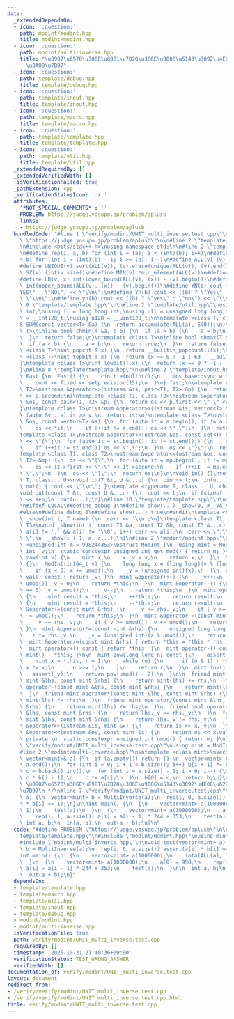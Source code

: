 ```yaml
---
data:
  _extendedDependsOn:
  - icon: ':question:'
    path: modint/modint.hpp
    title: modint/modint.hpp
  - icon: ':question:'
    path: modint/multi-inverse.hpp
    title: "\u8907\u6570\u306E\u8981\u7D20\u306E\u9006\u5143\u3092\u4E00\u62EC\u3067\
      \u8A08\u7B97"
  - icon: ':question:'
    path: template/debug.hpp
    title: template/debug.hpp
  - icon: ':question:'
    path: template/inout.hpp
    title: template/inout.hpp
  - icon: ':question:'
    path: template/macro.hpp
    title: template/macro.hpp
  - icon: ':question:'
    path: template/template.hpp
    title: template/template.hpp
  - icon: ':question:'
    path: template/util.hpp
    title: template/util.hpp
  _extendedRequiredBy: []
  _extendedVerifiedWith: []
  _isVerificationFailed: true
  _pathExtension: cpp
  _verificationStatusIcon: ':x:'
  attributes:
    '*NOT_SPECIAL_COMMENTS*': ''
    PROBLEM: https://judge.yosupo.jp/problem/aplusb
    links:
    - https://judge.yosupo.jp/problem/aplusb
  bundledCode: "#line 1 \"verify/modint/UNIT_multi_inverse.test.cpp\"\n#define PROBLEM\
    \ \"https://judge.yosupo.jp/problem/aplusb\"\n\n#line 2 \"template/template.hpp\"\
    \n#include <bits/stdc++.h>\nusing namespace std;\n\n#line 2 \"template/macro.hpp\"\
    \n#define rep(i, a, b) for (int i = (a); i < (int)(b); i++)\n#define rrep(i, a,\
    \ b) for (int i = (int)(b) - 1; i >= (a); i--)\n#define ALL(v) (v).begin(), (v).end()\n\
    #define UNIQUE(v) sort(ALL(v)), (v).erase(unique(ALL(v)), (v).end())\n#define\
    \ SZ(v) (int)v.size()\n#define MIN(v) *min_element(ALL(v))\n#define MAX(v) *max_element(ALL(v))\n\
    #define LB(v, x) int(lower_bound(ALL(v), (x)) - (v).begin())\n#define UB(v, x)\
    \ int(upper_bound(ALL(v), (x)) - (v).begin())\n#define YN(b) cout << ((b) ? \"\
    YES\" : \"NO\") << \"\\n\";\n#define Yn(b) cout << ((b) ? \"Yes\" : \"No\") <<\
    \ \"\\n\";\n#define yn(b) cout << ((b) ? \"yes\" : \"no\") << \"\\n\";\n#line\
    \ 6 \"template/template.hpp\"\n\n#line 2 \"template/util.hpp\"\nusing uint = unsigned\
    \ int;\nusing ll = long long int;\nusing ull = unsigned long long;\nusing i128\
    \ = __int128_t;\nusing u128 = __uint128_t;\n\ntemplate <class T, class S = T>\n\
    S SUM(const vector<T> &a) {\n  return accumulate(ALL(a), S(0));\n}\ntemplate <class\
    \ T>\ninline bool chmin(T &a, T b) {\n  if (a > b) {\n    a = b;\n    return true;\n\
    \  }\n  return false;\n}\ntemplate <class T>\ninline bool chmax(T &a, T b) {\n\
    \  if (a < b) {\n    a = b;\n    return true;\n  }\n  return false;\n}\n\ntemplate\
    \ <class T>\nint popcnt(T x) {\n  return __builtin_popcountll(x);\n}\ntemplate\
    \ <class T>\nint topbit(T x) {\n  return (x == 0 ? -1 : 63 - __builtin_clzll(x));\n\
    }\ntemplate <class T>\nint lowbit(T x) {\n  return (x == 0 ? -1 : __builtin_ctzll(x));\n\
    }\n#line 8 \"template/template.hpp\"\n\n#line 2 \"template/inout.hpp\"\nstruct\
    \ Fast {\n  Fast() {\n    cin.tie(nullptr);\n    ios_base::sync_with_stdio(false);\n\
    \    cout << fixed << setprecision(15);\n  }\n} fast;\n\ntemplate <class T1, class\
    \ T2>\nistream &operator>>(istream &is, pair<T1, T2> &p) {\n  return is >> p.first\
    \ >> p.second;\n}\ntemplate <class T1, class T2>\nostream &operator<<(ostream\
    \ &os, const pair<T1, T2> &p) {\n  return os << p.first << \" \" << p.second;\n\
    }\ntemplate <class T>\nistream &operator>>(istream &is, vector<T> &a) {\n  for\
    \ (auto &v : a) is >> v;\n  return is;\n}\ntemplate <class T>\nostream &operator<<(ostream\
    \ &os, const vector<T> &a) {\n  for (auto it = a.begin(); it != a.end();) {\n\
    \    os << *it;\n    if (++it != a.end()) os << \" \";\n  }\n  return os;\n}\n\
    template <class T>\nostream &operator<<(ostream &os, const set<T> &st) {\n  os\
    \ << \"{\";\n  for (auto it = st.begin(); it != st.end();) {\n    os << *it;\n\
    \    if (++it != st.end()) os << \",\";\n  }\n  os << \"}\";\n  return os;\n}\n\
    template <class T1, class T2>\nostream &operator<<(ostream &os, const map<T1,\
    \ T2> &mp) {\n  os << \"{\";\n  for (auto it = mp.begin(); it != mp.end();) {\n\
    \    os << it->first << \":\" << it->second;\n    if (++it != mp.end()) os <<\
    \ \",\";\n  }\n  os << \"}\";\n  return os;\n}\n\nvoid in() {}\ntemplate <typename\
    \ T, class... U>\nvoid in(T &t, U &...u) {\n  cin >> t;\n  in(u...);\n}\nvoid\
    \ out() { cout << \"\\n\"; }\ntemplate <typename T, class... U, char sep = ' '>\n\
    void out(const T &t, const U &...u) {\n  cout << t;\n  if (sizeof...(u)) cout\
    \ << sep;\n  out(u...);\n}\n#line 10 \"template/template.hpp\"\n\n#line 2 \"template/debug.hpp\"\
    \n#ifdef LOCAL\n#define debug 1\n#define show(...) _show(0, #__VA_ARGS__, __VA_ARGS__)\n\
    #else\n#define debug 0\n#define show(...) true\n#endif\ntemplate <class T>\nvoid\
    \ _show(int i, T name) {\n  cerr << '\\n';\n}\ntemplate <class T1, class T2, class...\
    \ T3>\nvoid _show(int i, const T1 &a, const T2 &b, const T3 &...c) {\n  for (;\
    \ a[i] != ',' && a[i] != '\\0'; i++) cerr << a[i];\n  cerr << \":\" << b << \"\
    \ \";\n  _show(i + 1, a, c...);\n}\n#line 2 \"modint/modint.hpp\"\n\ntemplate\
    \ <unsigned int m = 998244353>\nstruct ModInt {\n  using mint = ModInt;\n  unsigned\
    \ int _v;\n  static constexpr unsigned int get_mod() { return m; }\n  static mint\
    \ raw(int v) {\n    mint x;\n    x._v = v;\n    return x;\n  }\n  ModInt() : _v(0)\
    \ {}\n  ModInt(int64_t v) {\n    long long x = (long long)(v % (long long)(umod()));\n\
    \    if (x < 0) x += umod();\n    _v = (unsigned int)(x);\n  }\n  unsigned int\
    \ val() const { return _v; }\n  mint &operator++() {\n    _v++;\n    if (_v ==\
    \ umod()) _v = 0;\n    return *this;\n  }\n  mint &operator--() {\n    if (_v\
    \ == 0) _v = umod();\n    _v--;\n    return *this;\n  }\n  mint operator++(int)\
    \ {\n    mint result = *this;\n    ++*this;\n    return result;\n  }\n  mint operator--(int)\
    \ {\n    mint result = *this;\n    --*this;\n    return result;\n  }\n\n  mint\
    \ &operator+=(const mint &rhs) {\n    _v += rhs._v;\n    if (_v >= umod()) _v\
    \ -= umod();\n    return *this;\n  }\n  mint &operator-=(const mint &rhs) {\n\
    \    _v -= rhs._v;\n    if (_v >= umod()) _v += umod();\n    return *this;\n \
    \ }\n  mint &operator*=(const mint &rhs) {\n    unsigned long long z = _v;\n \
    \   z *= rhs._v;\n    _v = (unsigned int)(z % umod());\n    return *this;\n  }\n\
    \  mint &operator/=(const mint &rhs) { return *this = *this * rhs.inv(); }\n\n\
    \  mint operator+() const { return *this; }\n  mint operator-() const { return\
    \ mint() - *this; }\n\n  mint pow(long long n) const {\n    assert(0 <= n);\n\
    \    mint x = *this, r = 1;\n    while (n) {\n      if (n & 1) r *= x;\n     \
    \ x *= x;\n      n >>= 1;\n    }\n    return r;\n  }\n  mint inv() const {\n \
    \   assert(_v);\n    return pow(umod() - 2);\n  }\n\n  friend mint operator+(const\
    \ mint &lhs, const mint &rhs) {\n    return mint(lhs) += rhs;\n  }\n  friend mint\
    \ operator-(const mint &lhs, const mint &rhs) {\n    return mint(lhs) -= rhs;\n\
    \  }\n  friend mint operator*(const mint &lhs, const mint &rhs) {\n    return\
    \ mint(lhs) *= rhs;\n  }\n  friend mint operator/(const mint &lhs, const mint\
    \ &rhs) {\n    return mint(lhs) /= rhs;\n  }\n  friend bool operator==(const mint\
    \ &lhs, const mint &rhs) {\n    return lhs._v == rhs._v;\n  }\n  friend bool operator!=(const\
    \ mint &lhs, const mint &rhs) {\n    return lhs._v != rhs._v;\n  }\n  friend istream\
    \ &operator>>(istream &is, mint &x) {\n    return is >> x._v;\n  }\n  friend ostream\
    \ &operator<<(ostream &os, const mint &x) {\n    return os << x.val();\n  }\n\n\
    \ private:\n  static constexpr unsigned int umod() { return m; }\n};\n#line 5\
    \ \"verify/modint/UNIT_multi_inverse.test.cpp\"\nusing mint = ModInt<998244353>;\n\
    #line 2 \"modint/multi-inverse.hpp\"\n\ntemplate <class mint>\nvector<mint> MultiInverse(const\
    \ vector<mint>& a) {\n  if (a.empty()) return {};\n  vector<mint> b(a.begin(),\
    \ a.end());\n  for (int i = 0; i + 1 < b.size(); i++) b[i + 1] *= b[i];\n  mint\
    \ c = b.back().inv();\n  for (int i = a.size() - 1; i > 0; i--) {\n    b[i] =\
    \ c * b[i - 1];\n    c *= a[i];\n  }\n  b[0] = c;\n  return b;\n}\n/**\n * @brief\
    \ \u8907\u6570\u306E\u8981\u7D20\u306E\u9006\u5143\u3092\u4E00\u62EC\u3067\u8A08\
    \u7B97\n */\n#line 7 \"verify/modint/UNIT_multi_inverse.test.cpp\"\n\nvoid test(vector<mint>\
    \ a) {\n  vector<mint> b = MultiInverse(a);\n  rep(i, 0, a.size()) assert(a[i]\
    \ * b[i] == 1);\n}\n\nint main() {\n  {\n    vector<mint> a(1000000);\n    iota(ALL(a),\
    \ 1);\n    test(a);\n  }\n  {\n    vector<mint> a(1000000);\n    a[0] = 998;\n\
    \    rep(i, 1, a.size()) a[i] = a[i - 1] * 244 + 353;\n    test(a);\n  }\n\n \
    \ int a, b;\n  in(a, b);\n  out(a + b);\n}\n"
  code: "#define PROBLEM \"https://judge.yosupo.jp/problem/aplusb\"\n\n#include \"\
    template/template.hpp\"\n#include \"modint/modint.hpp\"\nusing mint = ModInt<998244353>;\n\
    #include \"modint/multi-inverse.hpp\"\n\nvoid test(vector<mint> a) {\n  vector<mint>\
    \ b = MultiInverse(a);\n  rep(i, 0, a.size()) assert(a[i] * b[i] == 1);\n}\n\n\
    int main() {\n  {\n    vector<mint> a(1000000);\n    iota(ALL(a), 1);\n    test(a);\n\
    \  }\n  {\n    vector<mint> a(1000000);\n    a[0] = 998;\n    rep(i, 1, a.size())\
    \ a[i] = a[i - 1] * 244 + 353;\n    test(a);\n  }\n\n  int a, b;\n  in(a, b);\n\
    \  out(a + b);\n}"
  dependsOn:
  - template/template.hpp
  - template/macro.hpp
  - template/util.hpp
  - template/inout.hpp
  - template/debug.hpp
  - modint/modint.hpp
  - modint/multi-inverse.hpp
  isVerificationFile: true
  path: verify/modint/UNIT_multi_inverse.test.cpp
  requiredBy: []
  timestamp: '2025-10-31 21:40:36+09:00'
  verificationStatus: TEST_WRONG_ANSWER
  verifiedWith: []
documentation_of: verify/modint/UNIT_multi_inverse.test.cpp
layout: document
redirect_from:
- /verify/verify/modint/UNIT_multi_inverse.test.cpp
- /verify/verify/modint/UNIT_multi_inverse.test.cpp.html
title: verify/modint/UNIT_multi_inverse.test.cpp
---
```

